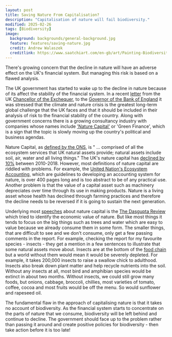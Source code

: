 ```yaml
---
layout: post
title: Saving Nature From Capitalisation?
description: "Capitalisation of nature will fail biodiversity."
modified: 2025-02-26
tags: [Biodiversity]
image:
  background: backgrounds/general-background.jpg
  feature: features/saving-nature.jpg
  credit: Andrew Walaszek
  creditlink: https://www.saatchiart.com/en-gb/art/Painting-Biodiversity-loss/966125/8546611/view
---
```


There's growing concern that the decline in nature will have an adverse effect on the UK's financial system. But managing this risk is based on a flawed analysis.

The UK government has started to wake up to the decline in nature because of its affect the stability of the financial system. In a recent [letter](https://cieem.net/bank-of-england-told-to-consider-nature-related-risks/) from the UK [Chancellor of the Exchequer](https://www.gov.uk/government/people/rachel-reeves), to the [Governor of the Bank of England](https://www.bankofengland.co.uk/about/people/andrew-bailey/biography) it was stressed that the climate and nature crisis is the greatest long-term global challenge that the UK faces and that it should be included in their analysis of risk to the financial stability of the country.  Along with government concerns there is a growing consultancy industry with companies whose names include ['Nature Capital'](https://www.worldbank.org/en/topic/natural-capital) or 'Green Finance', which is a sign that the topic is slowly moving up the country's political and business agendas.  

Nature Capital, as [defined by the ONS](https://www.ons.gov.uk/economy/environmentalaccounts/methodologies/naturalcapital), is " ... comprised of all the ecosystem services that UK natural assets provide; natural assets include soil, air, water and all living things." The UK's nature capital has [declined by 10%](https://www.ons.gov.uk/economy/environmentalaccounts/bulletins/uknaturalcapitalaccounts/2024) between 2010-2018. However, most definitions of nature capital are  riddled with problems. For example, the [United Nation's Ecosystem Accounting](https://seea.un.org/ecosystem-accounting), which are guidelines to developing an accounting system for nature, is over 400 pages long and is too abstract to be of any practical use. Another problem is that the value of a capital asset such as machinery depreciates over time through its use in making products. Nature is a living asset whose health has declined through farming practices and therefore the decline needs to be reversed if it is going to sustain the next generation.  

Underlying most [speeches](https://www.bankofengland.co.uk/speech/2022/october/the-nature-of-risk-speech-by-sarah-breeden) about nature capital is the [The Dasgupta Review](https://www.gov.uk/government/publications/final-report-the-economics-of-biodiversity-the-dasgupta-review) which tried to identify the economic value of nature. But like most things it tends to focus on the big things such as trees and water which are easy to value because we already consume them in some form. The smaller things, that are difficult to see and we don't consume, only get a few passing comments in the report.  For example, checking the report for my favourite species - insects - they get a mention in a few sentences to illustrate that some natural assets move about. Insects are at the bottom of the [food chain](https://www.sciencefocus.com/nature/the-thought-experiment-what-would-happen-if-all-earths-insects-vanished) but a world without them would mean it would be severely depleted. For example, it takes 200,000 insects to raise a swallow chick to adulthood. Insects also break down plant matter and help recycle nutrients into the soil. Without any insects at all, most bird and amphibian species would be extinct in about two months. Without insects, we could still grow many foods, but onions, cabbage, broccoli, chillies, most varieties of tomato, coffee, cocoa and most fruits would be off the menu. So would sunflower and rapeseed oil.

The fundamental flaw in the approach of capitalising nature is that it takes no account of biodiversity. As the financial system starts to concentrate on the parts of nature that we consume, biodiversity will be left behind and continue to decline. The government should face up to the problem rather than passing it around and create positive policies for biodiversity - then take action before it is too late!
